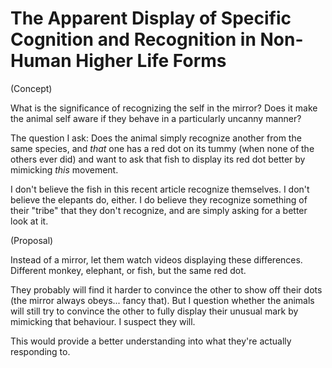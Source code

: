 # The Apparent Display of Specific Cognition and Recognition in Non-Human Higher Life Forms



(Concept)

What is the significance of recognizing the self in the mirror? Does it make the animal self aware if they behave in a particularly uncanny manner?

The question I ask: Does the animal simply recognize another from the same species, and *that* one has a red dot on its tummy (when none of the others ever did) and want to ask that fish to display its red dot better by mimicking *this* movement.

I don't believe the fish in this recent article recognize themselves. I don't believe the elepants do, either. I do believe they recognize something of their "tribe" that they don't recognize, and are simply asking for a better look at it.

(Proposal)

Instead of a mirror, let them watch videos displaying these differences. Different monkey, elephant, or fish, but the same red dot.

They probably will find it harder to convince the other to show off their dots (the mirror always obeys... fancy that). But I question whether the animals will still try to convince the other to fully display their unusual mark by mimicking that behaviour. I suspect they will.

This would provide a better understanding into what they're actually responding to.

